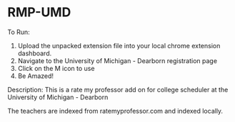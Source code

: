 # RMP-UMD

To Run:

1. Upload the unpacked extension file into your local chrome extension dashboard.
2. Navigate to the University of Michigan - Dearborn registration page
3. Click on the M icon to use
4. Be Amazed!

Description:
This is a rate my professor add on for college scheduler at the University of Michigan - Dearborn

The teachers are indexed from ratemyprofessor.com and indexed locally.
